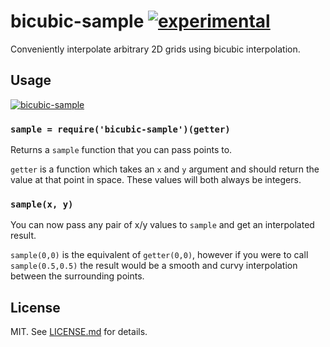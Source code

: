 # bicubic-sample [![experimental](http://hughsk.github.io/stability-badges/dist/experimental.svg)](http://github.com/hughsk/stability-badges) #

Conveniently interpolate arbitrary 2D grids using bicubic interpolation.

## Usage ##

[![bicubic-sample](https://nodei.co/npm/bicubic-sample.png?mini=true)](https://nodei.co/npm/bicubic-sample)

### `sample = require('bicubic-sample')(getter)` ###

Returns a `sample` function that you can pass points to.

`getter` is a function which takes an `x` and `y` argument and should return
the value at that point in space. These values will both always be integers.

### `sample(x, y)` ###

You can now pass any pair of x/y values to `sample` and get an interpolated
result.

`sample(0,0)` is the equivalent of `getter(0,0)`, however if you were to call
`sample(0.5,0.5)` the result would be a smooth and curvy interpolation between
the surrounding points.

## License ##

MIT. See [LICENSE.md](http://github.com/hughsk/bicubic-sample/blob/master/LICENSE.md) for details.
